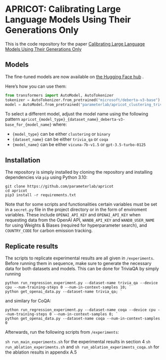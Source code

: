 # APRICOT: Calibrating Large Language Models Using Their Generations Only

This is the code repository for the paper [Calibrating Large Language Models Using Their Generations Only](https://aclanthology.org/2024.acl-long.824/)


## Models

The fine-tuned models are now available on [the Hugging Face hub](https://huggingface.co/collections/parameterlab/apricot-models-673d2cae40b6ff437a86f0bf) .

Here’s how you can use them:
```python
from transformers import AutoModel, AutoTokenizer
tokenizer = AutoTokenizer.from_pretrained("microsoft/deberta-v3-base")
model = AutoModel.from_pretrained("parameterlab/apricot_clustering_trivia_qa_deberta-v3-base_for_vicuna-7b-v1.5")
```

To select a different model, adjust the model name using the following pattern `apricot_{model_type}_{dataset_name}_deberta-v3-base_for_{model_name}` where:
- `{model_type}` can be either `clustering` or `binary`
- `{dataset_name}` can be either `trivia_qa` or `coqa`
- `{model_name}` can be either `vicuna-7b-v1.5` or `gpt-3.5-turbo-0125`


## Installation

The repository is simply installed by cloning the repository and installing dependencies via `pip` using Python 3.10:

    git clone https://github.com/parameterlab/apricot
    cd apricot
    pip3 install -r requirements.txt

Note that for some scripts and functionalities certain variables must be set in a `secret.py` file in the project directory or
in the form of enviroment variables. 
These include `OPENAI_API_KEY` and `OPENAI_API_KEY` when requesting data from the OpenAI API,
`WANDB_API_KEY` and `WANDB_USER_NAME` for using Weights & Biases (required for hyperparameter search), and `COUNTRY_CODE` 
for carbon emission tracking.

## Replicate results

The scripts to replicate experimental results are all given in `/experiments`.
Before running them in sequence, make sure to generate the necessary data for both datasets and models.
This can be done for TriviaQA by simply running

    python run_regression_experiment.py --dataset-name trivia_qa --device cpu --num-training-steps 0 --num-in-context-samples 10; `
    python get_openai_data.py --dataset-name trivia_qa; `

and similary for CoQA:

    python run_regression_experiment.py --dataset-name coqa --device cpu --num-training-steps 0 --num-in-context-samples 0; `
    python get_openai_data.py --dataset-name coqa --num-in-context-samples 0

Afterwards, run the following scripts from `/experiments`:

`sh run_main_experiments.sh` for the experimental results in section 4
`sh run_ablation_experiments.sh` and `sh run_ablation_experiments_coqa.sh` for the ablation results in appendix A.5
